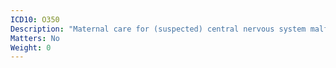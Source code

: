 ```yaml
---
ICD10: O350
Description: "Maternal care for (suspected) central nervous system malformation in fetus"
Matters: No
Weight: 0
---
```


